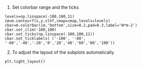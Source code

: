 1. Set colorbar range and the ticks

```
levels=np.linspace(-100,100,11)
im=m.contourf(x,y,slhf,cmap=cmap,levels=levels)
cbar=m.colorbar(im,'bottom',size=0.2,pad=0.3,label='W*m-2')
cbar.set_clim(-100,100)
cbar.set_ticks(np.linspace(-100,100,11))
cbar.set_ticklabels( ('-100', '-80', '-60','-40','-20','0','20','40','60','80','100'))  
```

2. To adjust the layout of the subplots automatically.

```
plt.tight_layout()
```


